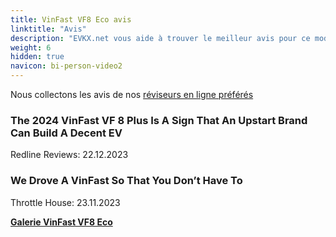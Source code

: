 ```yaml
---
title: VinFast VF8 Eco avis
linktitle: "Avis"
description: "EVKX.net vous aide à trouver le meilleur avis pour ce modèle."
weight: 6
hidden: true
navicon: bi-person-video2
---
```

Nous collectons les avis de nos [réviseurs en ligne préférés](../../../../../guides/evreviewers/)

<div class="container text-center shadow p-2 pe-4 mb-5 bg-body-tertiary rounded border">
<h3>The 2024 VinFast VF 8 Plus Is A Sign That An Upstart Brand Can Build A Decent EV</h3>
<p>Redline Reviews: 22.12.2023</p>

</div>
<div class="container text-center shadow p-2 pe-4 mb-5 bg-body-tertiary rounded border">
<h3>We Drove A VinFast So That You Don’t Have To</h3>
<p>Throttle House: 23.11.2023</p>

</div>
<div class="mt-3 mb-3">
<a href="../gallery/" class="text-decoration-none text-black">
<strong><i class="bi-arrow-left"></i>Galerie  </strong>
</a>
<a href="../" class="text-decoration-none text-black float-end">
<strong>VinFast VF8 Eco <i class="bi-arrow-right"></i></strong>
</a>
</div>

